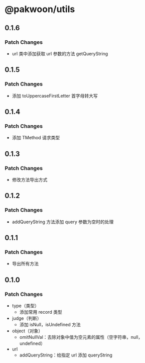 # @pakwoon/utils

## 0.1.6

### Patch Changes

- url 类中添加获取 url 参数的方法 getQueryString

## 0.1.5

### Patch Changes

- 添加 toUppercaseFirstLetter 首字母转大写

## 0.1.4

### Patch Changes

- 添加 TMethod 请求类型

## 0.1.3

### Patch Changes

- 修改方法导出方式

## 0.1.2

### Patch Changes

- addQueryString 方法添加 query 参数为空时的处理

## 0.1.1

### Patch Changes

- 导出所有方法

## 0.1.0

### Patch Changes

- type（类型）
  - 添加常用 record 类型
- judge（判断）
  - 添加 isNull，isUndefined 方法
- object（对象）
  - omitNullVal：去除对象中值为空元素的属性（空字符串，null，undefined）
- url
  - addQueryString：给指定 url 添加 queryString
